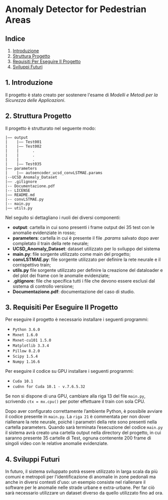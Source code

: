 # Anomaly Detector for Pedestrian Areas

## Indice

1. [Introduzione](#1-introduzione)
2. [Struttura Progetto](#2-struttura-progetto)
3. [Requisiti Per Eseguire Il Progetto](#3-requisiti-per-eseguire-il-progetto)
4. [Sviluppi Futuri](#4-sviluppi-futuri)

## 1. Introduzione

Il progetto è stato creato per sostenere l'esame di *Modelli e Metodi per la Sicurezza delle Applicazioni*.

## 2. Struttura Progetto

Il progetto è strutturato nel seguente modo:

```
|–– output
|    |–– Test001
|    |–– Test002
|    |      .
|    |      .
|    |      .
|    |–– Test035
|–– parameters
|    |–– autoencoder_ucsd_convLSTMAE.params
|--UCSD_Anomaly_Dataset
|–– .gitignore
|-- Documentazione.pdf
|-- LICENSE
|–– README.md
|-- convLSTMAE.py
|-- main.py
|–– utils.py
```

Nel seguito si dettagliano i ruoli dei diversi componenti:

- **output**: cartella in cui sono presenti i frame output dei 35 test con le anomalie evidenziate in rosso;
- **parameters**: cartella in cui è presente il file *.params* salvato dopo aver completato il train della rete neurale;
- **UCSD_Anomaly_Dataset**: dataset utilizzato per lo sviluppo del sistema
- **main.py**: file sorgente utilizzato come main del progetto;
- **convLSTMAE.py**: file sorgente utilizzato per definire la rete neurale e il corrispettivo train;
- **utils.py** file sorgente utilizzato per definire la creazione del dataloader e del plot dei frame con le anomalie
  evidenziate;
- **.gitignore**: file che specifica tutti i file che devono essere esclusi dal sistema di controllo versione;
- **Documentazione.pdf**: documentazione del caso di studio.

## 3. Requisiti Per Eseguire Il Progetto

Per eseguire il progetto è necessario installare i seguenti programmi:

- `Python 3.6.0`
- `Mxnet 1.6.0`
- `Mxnet-cu101 1.5.0`
- `Matplotlib 3.3.4`
- `Pillow 8.2.0`
- `Scipy 1.5.4`
- `Numpy 1.16.6`

Per eseguire il codice su GPU installare i seguenti programmi:

- `Cuda 10.1`
- `cudnn for Cuda 10.1 - v.7.6.5.32`

Se non si dispone di una GPU, cambiare alla riga 13 del file `main.py`, scrivendo `ctx = mx.cpu()` per poter effettuare
il train con sola CPU.

Dopo aver configurato correttamente l’ambiente Python, è possibile avviare il codice presente in `main.py`. La `riga 21` è commentata per non dover riallenare la rete neurale, poiché i parametri della rete sono presenti nella cartella parameters.
Quando sarà terminata l’esecuzione del codice `main.py` il sistema avrà creato una cartella output nella directory del progetto, in cui saranno presente 35 cartelle di Test, ognuna contenente 200 frame di singoli video con le relative anomalie evidenziate.

## 4. Sviluppi Futuri

In futuro, il sistema sviluppato potrà essere utilizzato in larga scala da più comuni e metropoli per l'identificazione
di anomalie in zone pedonali ma anche in diversi contesti d'uso: un esempio consiste nel riallenare il software per le
anomalie nelle strade urbane e extra-urbane. Per far ciò sarà necessario utilizzare un dataset diverso da quello
utilizzato fino ad ora.
